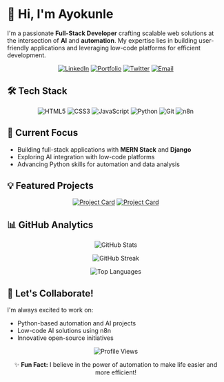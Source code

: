 # 👋 Hi, I'm Ayokunle

I'm a passionate **Full-Stack Developer** crafting scalable web solutions at the intersection of **AI** and **automation**. My expertise lies in building user-friendly applications and leveraging low-code platforms for efficient development.

<div align="center">
 
[![LinkedIn](https://img.shields.io/badge/LinkedIn-0077B5?style=for-the-badge&logo=linkedin&logoColor=white)](https://www.linkedin.com/in/ayothedoc)
[![Portfolio](https://img.shields.io/badge/Portfolio-4CAF50?style=for-the-badge&logo=google-chrome&logoColor=white)](https://www.ayothedoc.com/)
[![Twitter](https://img.shields.io/badge/X-000000?style=for-the-badge&logo=x&logoColor=white)](https://x.com/ayothedoc)
[![Email](https://img.shields.io/badge/Gmail-D14836?style=for-the-badge&logo=gmail&logoColor=white)](mailto:ayothedoc3@gmail.com)

</div>

## 🛠️ Tech Stack

<div align="center">

![HTML5](https://img.shields.io/badge/HTML5-E34F26?style=for-the-badge&logo=html5&logoColor=white)
![CSS3](https://img.shields.io/badge/CSS3-1572B6?style=for-the-badge&logo=css3&logoColor=white)
![JavaScript](https://img.shields.io/badge/JavaScript-F7DF1E?style=for-the-badge&logo=javascript&logoColor=black)
![Python](https://img.shields.io/badge/Python-3776AB?style=for-the-badge&logo=python&logoColor=white)
![Git](https://img.shields.io/badge/Git-F05032?style=for-the-badge&logo=git&logoColor=white)
![n8n](https://img.shields.io/badge/n8n-41BDF5?style=for-the-badge&logo=n8n&logoColor=white)

</div>

## 🌱 Current Focus

- Building full-stack applications with **MERN Stack** and **Django**
- Exploring AI integration with low-code platforms
- Advancing Python skills for automation and data analysis

## 💡 Featured Projects

<div align="center">

[![Project Card](https://github-readme-stats.vercel.app/api/pin/?username=ayothedoc3&repo=n8n&theme=tokyonight&hide_border=true&bg_color=0D1117)](https://github.com/ayothedoc3/n8n)
[![Project Card](https://github-readme-stats.vercel.app/api/pin/?username=ayothedoc3&repo=lottery&theme=tokyonight&hide_border=true&bg_color=0D1117)](https://github.com/ayothedoc3/lottery)

</div>

## 📊 GitHub Analytics

<div align="center">
 
![GitHub Stats](https://github-readme-stats.vercel.app/api?username=ayothedoc3&show_icons=true&theme=tokyonight&hide_border=true&count_private=true&bg_color=0D1117)
 
![GitHub Streak](https://github-readme-streak-stats.herokuapp.com/?user=ayothedoc3&theme=tokyonight&hide_border=true&background=0D1117)
 
![Top Languages](https://github-readme-stats.vercel.app/api/top-langs/?username=ayothedoc3&layout=compact&theme=tokyonight&hide_border=true&bg_color=0D1117)

</div>

## 🤝 Let's Collaborate!

I'm always excited to work on:
- Python-based automation and AI projects
- Low-code AI solutions using n8n
- Innovative open-source initiatives

<div align="center">
 
![Profile Views](https://komarev.com/ghpvc/?username=ayothedoc3&color=blueviolet&style=flat-square)

✨ **Fun Fact:** I believe in the power of automation to make life easier and more efficient!

</div>
